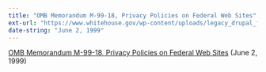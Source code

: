```yaml
---
title: "OMB Memorandum M-99-18, Privacy Policies on Federal Web Sites"
ext-url: "https://www.whitehouse.gov/wp-content/uploads/legacy_drupal_files/omb/memoranda/1999/m99_18.pdf"
date-string: "June 2, 1999"
---
```

[OMB Memorandum M-99-18, Privacy Policies on Federal Web Sites](https://www.whitehouse.gov/wp-content/uploads/legacy_drupal_files/omb/memoranda/1999/m99_18.pdf) (June 2, 1999)
